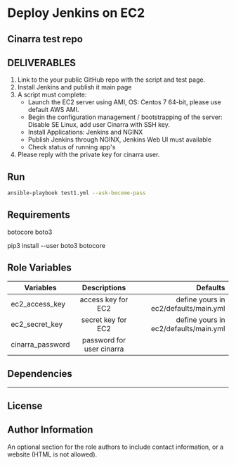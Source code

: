 Deploy Jenkins on EC2
=========

## Cinarra test repo

## DELIVERABLES
1. Link to the your public GitHub repo with the script and test page.
2. Install Jenkins and publish it main page
3. A script must complete:
    * Launch the EC2 server using  AMI, OS: Centos 7 64-bit, please use
default AWS AMI.
    * Begin the configuration management / bootstrapping of the server:
Disable SE Linux, add user Cinarra with SSH key.
    * Install Applications: Jenkins and NGINX
    * Publish Jenkins through NGINX, Jenkins Web UI must available
    * Check status of running app's
4. Please reply with the private key for cinarra user. 

Run
------------

~~~bash
ansible-playbook test1.yml --ask-become-pass
~~~

Requirements
------------

botocore
boto3

pip3 install --user boto3 botocore

Role Variables
--------------

| Variables       | Descriptions  |  Defaults |
| ------------- |:------------------:|----------:|
| ec2_access_key     | access key for EC2  | define yours in ec2/defaults/main.yml
| ec2_secret_key     | secret key for EC2 | define yours in ec2/defaults/main.yml
| cinarra_password  |  password for user cinarra |

Dependencies
------------

---

License
-------



Author Information
------------------

An optional section for the role authors to include contact information, or a website (HTML is not allowed).
